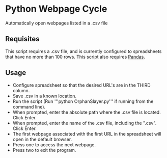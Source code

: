 # Python Webpage Cycle
Automatically open webpages listed in a .csv file

## Requisites
This script requires a .csv file, and is currently configured to spreadsheets that have no more than 100 rows. This 
script also requires [Pandas](https://github.com/pandas-dev/pandas).

## Usage
* Configure spreadsheet so that the desired URL's are in the THIRD column.
* Save .csv in a known location.
* Run the script (Run '''python OrphanSlayer.py''' if running from the command line).
* When prompted, enter the absolute path where the .csv file is located. Click Enter.
* When prompted, enter the name of the .csv file, including the ".csv". Click Enter.
* The first webpage associated with the first URL in the spreadsheet will open in the default browser. 
* Press one to access the next webpage.
* Press two to exit the program. 

